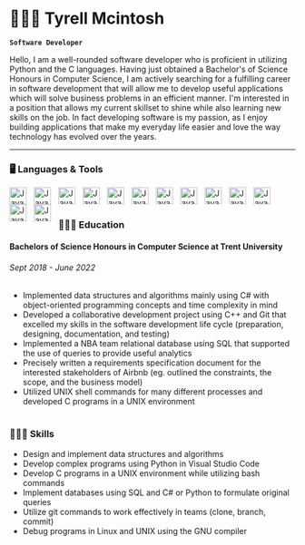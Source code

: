 # 🧍🏾‍♂️ Tyrell Mcintosh

**`Software Developer`**

Hello, I am a well-rounded software developer who is proficient in utilizing Python and the C languages. Having just obtained a Bachelor's of Science Honours in Computer
Science, I am actively searching for a fulfilling career in software development that will allow me to develop useful applications which will solve business problems in an efficient manner. I'm interested in a position that allows my current skillset to shine while also learning new skills on the job. In fact developing software is my 
passion, as I enjoy building applications that make my everyday life easier and love the way technology has evolved over the years.

---

### 🖥 Languages & Tools

<img align="left" alt="Java" width="30px" style="padding-right:10px" src="https://cdn.jsdelivr.net/gh/devicons/devicon/icons/python/python-original.svg" />
<img align="left" alt="Java" width="30px" style="padding-right:10px" src="https://cdn.jsdelivr.net/gh/devicons/devicon/icons/vscode/vscode-original.svg" />
<img align="left" alt="Java" width="30px" style="padding-right:10px" src="https://cdn.jsdelivr.net/gh/devicons/devicon/icons/mysql/mysql-original.svg" />
<img align="left" alt="Java" width="30px" style="padding-right:10px" src="https://freesvg.org/img/1539792897.png" />
<img align="left" alt="Java" width="30px" style="padding-right:10px" src="https://cdn.jsdelivr.net/gh/devicons/devicon/icons/c/c-original.svg" />
<img align="left" alt="Java" width="30px" style="padding-right:10px" src="https://cdn.jsdelivr.net/gh/devicons/devicon/icons/gcc/gcc-original.svg" />
<img align="left" alt="Java" width="30px" style="padding-right:10px" src="https://cdn.jsdelivr.net/gh/devicons/devicon/icons/git/git-original.svg" />
<img align="left" alt="Java" width="30px" style="padding-right:10px" src="https://cdn.jsdelivr.net/gh/devicons/devicon/icons/linux/linux-original.svg" />
<img align="left" alt="Java" width="30px" style="padding-right:10px" src="https://cdn.jsdelivr.net/gh/devicons/devicon/icons/bash/bash-original.svg" />
<img align="left" alt="Java" width="30px" style="padding-right:10px" src="https://freesvg.org/img/1539792897.png" />
<img align="left" alt="Java" width="30px" style="padding-right:10px" src="https://cdn.jsdelivr.net/gh/devicons/devicon/icons/csharp/csharp-original.svg" />
<img align="left" alt="Java" width="30px" style="padding-right:10px" src="https://cdn.jsdelivr.net/gh/devicons/devicon/icons/visualstudio/visualstudio-plain.svg" />
<img align="left" alt="Java" width="30px" style="padding-right:10px" src="https://cdn.jsdelivr.net/gh/devicons/devicon/icons/dot-net/dot-net-plain.svg" />

<br />

#

### 👨🏾‍🎓 Education

<h4>Bachelors of Science Honours in Computer Science at Trent University</h4>
<h6> Sept 2018 - June 2022 </h6>
  <ul>
    <li>Implemented data structures and algorithms mainly using C# with object-oriented programming concepts and time complexity in mind</li>
    <li>Developed a collaborative development project using C++ and Git that excelled my skills in the software development life cycle (preparation, designing, documentation, and testing)</li>
    <li>Implemented a NBA team relational database using SQL that supported the use of queries to provide useful analytics
</li>
    <li>Precisely written a requirements specification document for the interested stakeholders of Airbnb (eg. outlined the constraints, the scope, and the business model)</li>
    <li>Utilized UNIX shell commands for many different processes and developed C programs in a UNIX environment</li>
  </ul>

#

### 👨🏾‍💻 Skills
  <ul>
    <li>Design and implement data structures and algorithms</li>
    <li>Develop complex programs using Python in Visual Studio Code</li>
    <li>Develop C programs in a UNIX environment while utilizing bash commands</li>
    <li>Implement databases using SQL and C# or Python to formulate original queries</li>
    <li>Utilize git commands to work effectively in teams (clone, branch, commit)</li>
    <li>Debug programs in Linux and UNIX using the GNU compiler</li>
  </ul>

#
